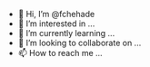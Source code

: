 - 👋 Hi, I’m @fchehade
- 👀 I’m interested in ...
- 🌱 I’m currently learning ...
- 💞️ I’m looking to collaborate on ...
- 📫 How to reach me ...

<!---
fchehade/fchehade is a ✨ special ✨ repository because its `README.md` (this file) appears on your GitHub profile.
You can click the Preview link to take a look at your changes.
--->
